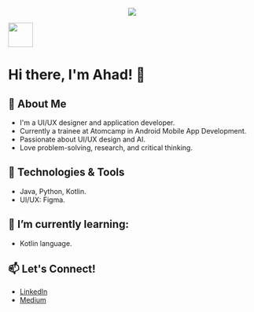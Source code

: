 <p align="center">
  <img src="https://capsule-render.vercel.app/api?text=Hi there, I'm Ahad!&animation=fadeIn&type=waving&color=gradient&height=100"/>
</p>
<a href="https://www.instagram.com/thepiyushmalhotra/">
  <img height="50" src="https://user-images.githubusercontent.com/46517096/166974368-9798f39f-1f46-499c-b14e-81f0a3f83a06.png"/>
</a>

# Hi there, I'm Ahad! 👋

## 🚀 About Me
- I'm a UI/UX designer and application developer.
-  Currently a trainee at Atomcamp in Android Mobile App Development.
-  Passionate about UI/UX design and AI.
- Love problem-solving, research, and critical thinking.

## 🔧 Technologies & Tools
- Java, Python, Kotlin.
- UI/UX: Figma.

## 🌱 I’m currently learning:
- Kotlin language.
 
    
## 📫 Let's Connect!
- [LinkedIn](www.linkedin.com/in/ahad-altalhi)
- [Medium]( https://medium.com/@ahadsaad45 )


